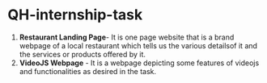# QH-internship-task
1. **Restaurant Landing Page**- It is one page website that is a brand webpage of a local restaurant which tells us the various detailsof it and the services or products offered by it.
2. **VideoJS Webpage** - It is a webpage depicting some features of videojs and functionalities as desired in the task.
